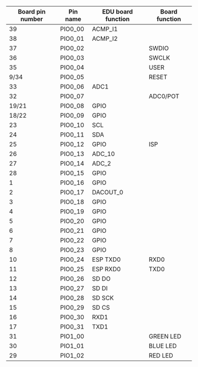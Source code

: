 <div align = "center">

| Board pin number | Pin name | EDU board function | Board function |
| -------- | ---------------- | ------------------ | -------------- |
| 39 | PIO0_00 | ACMP_I1 | |
| 38 | PIO0_01 | ACMP_I2 | |
| 37 | PIO0_02 |  | SWDIO |
| 36 | PIO0_03 |  | SWCLK |
| 35 | PIO0_04 |  | USER |
| 9/34 | PIO0_05 |  | RESET |
|33 | PIO0_06 | ADC1 | |
| 32 | PIO0_07 |  | ADC0/POT |
| 19/21 | PIO0_08 | GPIO |  |
| 18/22 | PIO0_09 | GPIO |  |
| 23 | PIO0_10 | SCL |  |
| 24 | PIO0_11 | SDA |  |
| 25 | PIO0_12 | GPIO | ISP |
| 26 | PIO0_13 | ADC_10 |  |
| 27 | PIO0_14 | ADC_2 |  |
| 28 | PIO0_15 | GPIO |  |
| 1 | PIO0_16 | GPIO |  |
| 2 | PIO0_17 | DACOUT_0 |  |
| 3 | PIO0_18 | GPIO |  |
| 4 | PIO0_19 | GPIO |  |
| 5 | PIO0_20 | GPIO |  |
| 6 | PIO0_21 | GPIO |  |
| 7 | PIO0_22 | GPIO |  |
| 8 | PIO0_23 | GPIO |  |
| 10 | PIO0_24 | ESP TXD0 | RXD0 |
| 11 | PIO0_25 | ESP RXD0 | TXD0 |
| 12 | PIO0_26 | SD DO |  |
| 13 | PIO0_27 | SD DI |  |
| 14 | PIO0_28 | SD SCK |  |
| 15 | PIO0_29 | SD CS |  |
| 16 | PIO0_30 | RXD1 |  |
| 17 | PIO0_31 | TXD1 |  |
| 31 | PIO1_00 |  | GREEN LED |
| 30 | PIO1_01 |  | BLUE LED |
| 29 | PIO1_02 |  | RED LED |

</div>

